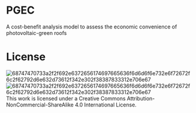 # PGEC
A cost-benefit analysis model to assess the economic convenience of photovoltaic-green roofs


# License
![68747470733a2f2f692e6372656174697665636f6d6d6f6e732e6f72672f6c2f62792d6e632d73612f342e302f38387833312e706e67](https://user-images.githubusercontent.com/64637656/177593611-eef69211-c8e1-49c6-95cb-f7d1d1634095.png)
![68747470733a2f2f692e6372656174697665636f6d6d6f6e732e6f72672f6c2f62792d6e632d73612f342e302f38387833312e706e67](https://creativecommons.org/licenses/by-sa/4.0/legalcode)
This work is licensed under a Creative Commons Attribution-NonCommercial-ShareAlike 4.0 International License.
